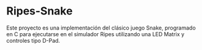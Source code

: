 # Ripes-Snake
Este proyecto es una implementación del clásico juego Snake, programado en C para ejecutarse en el simulador Ripes utilizando una LED Matrix y controles tipo D-Pad.
